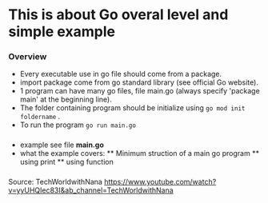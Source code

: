 # This is about Go overal level and simple example

### Overview
* Every executable use in go file should come from a package.
* import package come from go standard library (see official Go website).
* 1 program can have many go files, file main.go (always specify 'package main' at the beginning line).
* The folder containing program should be initialize using `go mod init foldername` .
* To run the program `go run main.go`

###
* example see file **main.go**
* what the example covers:
** Minimum struction of a main go program
** using print
** using function

###
Source: TechWorldwithNana https://www.youtube.com/watch?v=yyUHQIec83I&ab_channel=TechWorldwithNana


